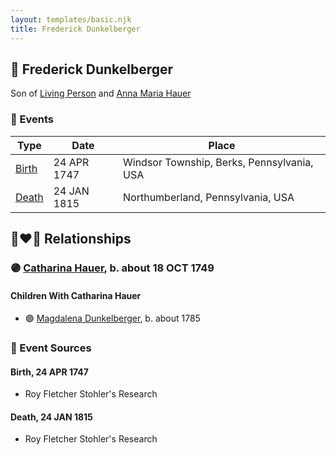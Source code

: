 ```yaml
---
layout: templates/basic.njk
title: Frederick Dunkelberger
---
```

## 🔵 Frederick Dunkelberger

Son of [Living Person](/people/1/13545057) and [Anna Maria Hauer](/people/2/22963774)

### 📆 Events

Type | Date | Place
------ | ------ | ------
[Birth](#event-51ce3c9d-7648-4447-b30a-ce10dab5b47e) | 24 APR 1747 | Windsor Township, Berks, Pennsylvania, USA
[Death](#event-dce3ec28-2acf-4592-b148-7d5e0df332b6) | 24 JAN 1815 | Northumberland, Pennsylvania, USA

## 👩‍❤️‍👨 Relationships

### 🟣 [Catharina Hauer](/people/7/70737648), b. about 18 OCT 1749

#### Children With Catharina Hauer
* 🟣 [Magdalena Dunkelberger](/people/9/94381550), b. about 1785
### 📰 Event Sources

#### <a id="event-51ce3c9d-7648-4447-b30a-ce10dab5b47e"></a> Birth, 24 APR 1747
* Roy Fletcher Stohler's Research

#### <a id="event-dce3ec28-2acf-4592-b148-7d5e0df332b6"></a> Death, 24 JAN 1815
* Roy Fletcher Stohler's Research